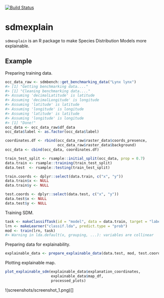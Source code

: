 <!-- README.md is generated from README.Rmd. Please edit that file -->
[![Build Status](https://travis-ci.org/boyanangelov/sdmexplain.svg?branch=master)](https://travis-ci.org/boyanangelov/sdmexplain)

sdmexplain
==========

`sdmexplain` is an R package to make Species Distribution Models more explainable.

Example
-------

Preparing training data.

``` r
occ_data_raw <- sdmbench::get_benchmarking_data("Lynx lynx")
#> [1] "Getting benchmarking data...."
#> [1] "Cleaning benchmarking data...."
#> Assuming 'decimalLatitude' is latitude
#> Assuming 'decimalLongitude' is longitude
#> Assuming 'latitude' is latitude
#> Assuming 'longitude' is longitude
#> Assuming 'latitude' is latitude
#> Assuming 'longitude' is longitude
#> [1] "Done!"
occ_data <- occ_data_raw$df_data
occ_data$label <- as.factor(occ_data$label)

coordinates.df <- rbind(occ_data_raw$raster_data$coords_presence,
                        occ_data_raw$raster_data$background)
occ_data <- cbind(occ_data, coordinates.df)

train_test_split <- rsample::initial_split(occ_data, prop = 0.7)
data.train <- rsample::training(train_test_split)
data.test  <- rsample::testing(train_test_split)

train.coords <- dplyr::select(data.train, c("x", "y"))
data.train$x <- NULL
data.train$y <- NULL

test.coords <- dplyr::select(data.test, c("x", "y"))
data.test$x <- NULL
data.test$y <- NULL
```

Training SDM.

``` r
task <- makeClassifTask(id = "model", data = data.train, target = "label")
lrn <- makeLearner("classif.lda", predict.type = "prob")
mod <- train(lrn, task)
#> Warning in lda.default(x, grouping, ...): variables are collinear
```

Preparing data for explainability.

``` r
explainable_data <- prepare_explainable_data(data.test, mod, test.coords)
```

Plotting explainable map.

``` r
plot_explainable_sdm(explainable_data$explanation_coordinates,
                     explainable_data$map_df,
                     processed_plots)
```

!(screenshots/screenshot\_1.png)\[\]
